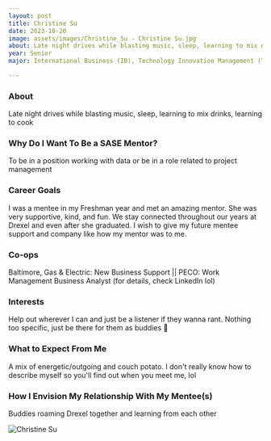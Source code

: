 ```yaml
---
layout: post
title: Christine Su 
date: 2023-10-20
image: assets/images/Christine_Su - Christine Su.jpg
about: Late night drives while blasting music, sleep, learning to mix drinks, learning to cook
year: Senior
major: International Business (IB), Technology Innovation Management (TIM)

---
```


### About

Late night drives while blasting music, sleep, learning to mix drinks, learning to cook

### Why Do I Want To Be a SASE Mentor?

To be in a position working with data or be in a role related to project management

### Career Goals

I was a mentee in my Freshman year and met an amazing mentor. She was very supportive, kind, and fun. We stay connected throughout our years at Drexel and even after she graduated. I wish to give my future mentee support and company like how my mentor was to me.

### Co-ops

Baltimore, Gas & Electric: New Business Support || PECO: Work Management Business Analyst (for details, check LinkedIn lol)

### Interests

Help out wherever I can and just be a listener if they wanna rant. Nothing too specific, just be there for them as buddies 🤝

### What to Expect From Me

A mix of energetic/outgoing and couch potato. I don't really know how to describe myself so you'll find out when you meet me, lol 

### How I Envision My Relationship With My Mentee(s) 

Buddies roaming Drexel together and learning from each other

<div class="text-center my-5">
    <img src="https://sase-drexel.github.io/mentorship-2023/assets/images/Christine_Su - Christine Su.jpg" alt="Christine Su" class="rounded post-img" />
</div>
